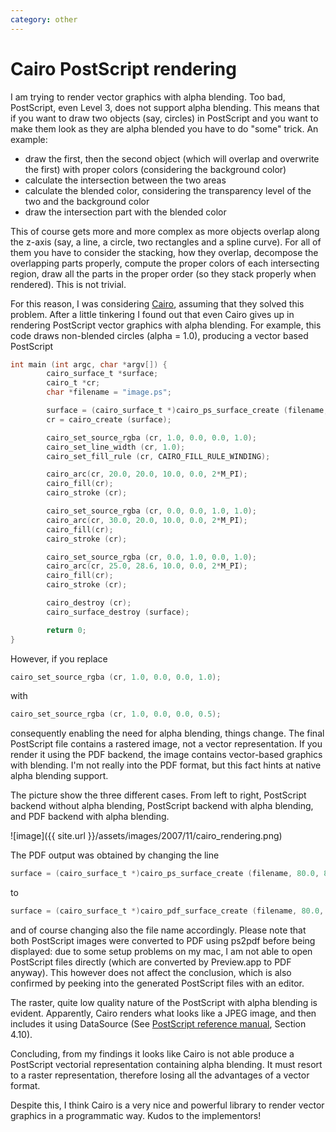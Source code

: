 ```yaml
---
category: other
---
```

Cairo PostScript rendering
==========================

I am trying to render vector graphics with alpha blending. Too bad,
PostScript, even Level 3, does not support alpha blending. This means
that if you want to draw two objects (say, circles) in PostScript and
you want to make them look as they are alpha blended you have to do
\"some\" trick. An example:

-   draw the first, then the second object (which will overlap and
    overwrite the first) with proper colors (considering the background
    color)
-   calculate the intersection between the two areas
-   calculate the blended color, considering the transparency level of
    the two and the background color
-   draw the intersection part with the blended color

This of course gets more and more complex as more objects overlap along
the z-axis (say, a line, a circle, two rectangles and a spline curve).
For all of them you have to consider the stacking, how they overlap,
decompose the overlapping parts properly, compute the proper colors of
each intersecting region, draw all the parts in the proper order (so
they stack properly when rendered). This is not trivial.

For this reason, I was considering [Cairo](http://cairographics.org),
assuming that they solved this problem. After a little tinkering I found
out that even Cairo gives up in rendering PostScript vector graphics
with alpha blending. For example, this code draws non-blended circles
(alpha = 1.0), producing a vector based PostScript

```c
int main (int argc, char *argv[]) {
        cairo_surface_t *surface;
        cairo_t *cr;
        char *filename = "image.ps";

        surface = (cairo_surface_t *)cairo_ps_surface_create (filename, 80.0, 80.0);
        cr = cairo_create (surface);

        cairo_set_source_rgba (cr, 1.0, 0.0, 0.0, 1.0);
        cairo_set_line_width (cr, 1.0);
        cairo_set_fill_rule (cr, CAIRO_FILL_RULE_WINDING);

        cairo_arc(cr, 20.0, 20.0, 10.0, 0.0, 2*M_PI);
        cairo_fill(cr);
        cairo_stroke (cr);

        cairo_set_source_rgba (cr, 0.0, 0.0, 1.0, 1.0);
        cairo_arc(cr, 30.0, 20.0, 10.0, 0.0, 2*M_PI);
        cairo_fill(cr);
        cairo_stroke (cr);

        cairo_set_source_rgba (cr, 0.0, 1.0, 0.0, 1.0);
        cairo_arc(cr, 25.0, 28.6, 10.0, 0.0, 2*M_PI);
        cairo_fill(cr);
        cairo_stroke (cr);

        cairo_destroy (cr);
        cairo_surface_destroy (surface);

        return 0;
}
```

However, if you replace

```c
cairo_set_source_rgba (cr, 1.0, 0.0, 0.0, 1.0);
```

with

```c
cairo_set_source_rgba (cr, 1.0, 0.0, 0.0, 0.5);
```

consequently enabling the need for alpha blending, things change. The
final PostScript file contains a rastered image, not a vector
representation. If you render it using the PDF backend, the image
contains vector-based graphics with blending. I\'m not really into the
PDF format, but this fact hints at native alpha blending support.

The picture show the three different cases. From left to right,
PostScript backend without alpha blending, PostScript backend with alpha
blending, and PDF backend with alpha blending.

![image]({{ site.url }}/assets/images/2007/11/cairo_rendering.png)

The PDF output was obtained by changing the line

```c
surface = (cairo_surface_t *)cairo_ps_surface_create (filename, 80.0, 80.0);
```

to

```c
surface = (cairo_surface_t *)cairo_pdf_surface_create (filename, 80.0, 80.0);
```

and of course changing also the file name accordingly. Please note that
both PostScript images were converted to PDF using ps2pdf before being
displayed: due to some setup problems on my mac, I am not able to open
PostScript files directly (which are converted by Preview.app to PDF
anyway). This however does not affect the conclusion, which is also
confirmed by peeking into the generated PostScript files with an editor.

The raster, quite low quality nature of the PostScript with alpha
blending is evident. Apparently, Cairo renders what looks like a JPEG
image, and then includes it using DataSource (See [PostScript reference
manual](http://partners.adobe.com/public/developer/en/ps/psrefman.pdf),
Section 4.10).

Concluding, from my findings it looks like Cairo is not able produce a
PostScript vectorial representation containing alpha blending. It must
resort to a raster representation, therefore losing all the advantages
of a vector format.

Despite this, I think Cairo is a very nice and powerful library to
render vector graphics in a programmatic way. Kudos to the implementors!
